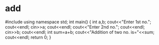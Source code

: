 # add
#include<iostream>
using namespace std;
int main()
{
int a,b;
cout<<"Enter 1st no.";
cout<<endl;
cin>>a;
cout<<endl;
cout<<"Enter 2nd no.";
cout<<endl;
cin>>b;
cout<<endl;
int sum=a+b;
cout<<"Addition of two no. is="<<sum;
cout<<endl;
return 0;
}
